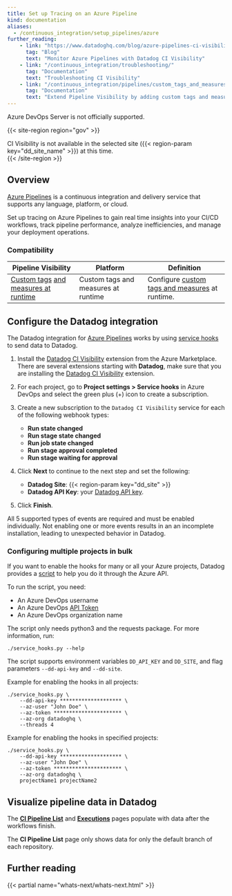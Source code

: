 ```yaml
---
title: Set up Tracing on an Azure Pipeline
kind: documentation
aliases:
  - /continuous_integration/setup_pipelines/azure
further_reading:
    - link: "https://www.datadoghq.com/blog/azure-pipelines-ci-visibility/"
      tag: "Blog"
      text: "Monitor Azure Pipelines with Datadog CI Visibility"
    - link: "/continuous_integration/troubleshooting/"
      tag: "Documentation"
      text: "Troubleshooting CI Visibility"
    - link: "/continuous_integration/pipelines/custom_tags_and_measures/"
      tag: "Documentation"
      text: "Extend Pipeline Visibility by adding custom tags and measures"
---
```


<div class="alert alert-warning">
Azure DevOps Server is not officially supported.
</div>

{{< site-region region="gov" >}}
<div class="alert alert-warning">CI Visibility is not available in the selected site ({{< region-param key="dd_site_name" >}}) at this time.</div>
{{< /site-region >}}

## Overview

[Azure Pipelines][1] is a continuous integration and delivery service that supports any language, platform, or cloud. 

Set up tracing on Azure Pipelines to gain real time insights into your CI/CD workflows, track pipeline performance, analyze inefficiencies, and manage your deployment operations.

### Compatibility

| Pipeline Visibility | Platform | Definition |
|---|---|---|
| [Custom tags][10] [and measures at runtime][11] | Custom tags and measures at runtime | Configure [custom tags and measures][6] at runtime. |

## Configure the Datadog integration

The Datadog integration for [Azure Pipelines][1] works by using [service hooks][2] to send data to Datadog.

1. Install the [Datadog CI Visibility][8] extension from the Azure Marketplace. There are several extensions starting with **Datadog**, make sure that you are installing the [Datadog CI Visibility][8] extension.

2. For each project, go to **Project settings > Service hooks** in Azure DevOps and select the green plus (+) icon to create a subscription.

3. Create a new subscription to the `Datadog CI Visibility` service for each of the following webhook types:
    - **Run state changed**
    - **Run stage state changed**
    - **Run job state changed**
    - **Run stage approval completed**
    - **Run stage waiting for approval**

4. Click **Next** to continue to the next step and set the following:
    - **Datadog Site**: {{< region-param key="dd_site" >}}
    - **Datadog API Key**: your [Datadog API key][3].

5. Click **Finish**.

<div class="alert alert-info">
All 5 supported types of events are required and must be enabled individually.
Not enabling one or more events results in an an incomplete installation, leading to unexpected behavior in Datadog.
</div>

### Configuring multiple projects in bulk


If you want to enable the hooks for many or all your Azure projects, Datadog provides a [script][12] to help you do it through the Azure API.

To run the script, you need:

- An Azure DevOps username
- An Azure DevOps [API Token][13]
- An Azure DevOps organization name

The script only needs python3 and the requests package. For more information, run:
```shell
./service_hooks.py --help
```

The script supports environment variables `DD_API_KEY` and `DD_SITE`, and flag parameters `--dd-api-key` and `--dd-site`.

Example for enabling the hooks in all projects:
```
./service_hooks.py \
    --dd-api-key ******************** \
    --az-user "John Doe" \
    --az-token ********************** \
    --az-org datadoghq \
    --threads 4
```

Example for enabling the hooks in specified projects:
```
./service_hooks.py \
    --dd-api-key ******************** \
    --az-user "John Doe" \
    --az-token ********************** \
    --az-org datadoghq \
    projectName1 projectName2
```

## Visualize pipeline data in Datadog

The [**CI Pipeline List**][4] and [**Executions**][5] pages populate with data after the workflows finish.

The **CI Pipeline List** page only shows data for only the default branch of each repository.

## Further reading

{{< partial name="whats-next/whats-next.html" >}}

[1]: https://azure.microsoft.com/en-us/products/devops/pipelines
[2]: https://learn.microsoft.com/en-us/azure/devops/service-hooks/services/webhooks?view=azure-devops
[3]: https://app.datadoghq.com/organization-settings/api-keys
[4]: https://app.datadoghq.com/ci/pipelines
[5]: https://app.datadoghq.com/ci/pipeline-executions
[6]: /continuous_integration/pipelines/custom_tags_and_measures/?tab=linux
[8]: https://marketplace.visualstudio.com/items?itemName=Datadog.ci-visibility
[9]: https://learn.microsoft.com/en-us/azure/devops/pipelines/process/approvals?view=azure-devops&tabs=check-pass#approvals
[10]: /glossary/#custom-tag
[11]: /glossary/#custom-measure
[12]: https://raw.githubusercontent.com/DataDog/ci-visibility-azure-pipelines/main/service_hooks.py
[13]: https://learn.microsoft.com/en-us/azure/devops/organizations/accounts/use-personal-access-tokens-to-authenticate?view=azure-devops&tabs=Windows#create-a-pat